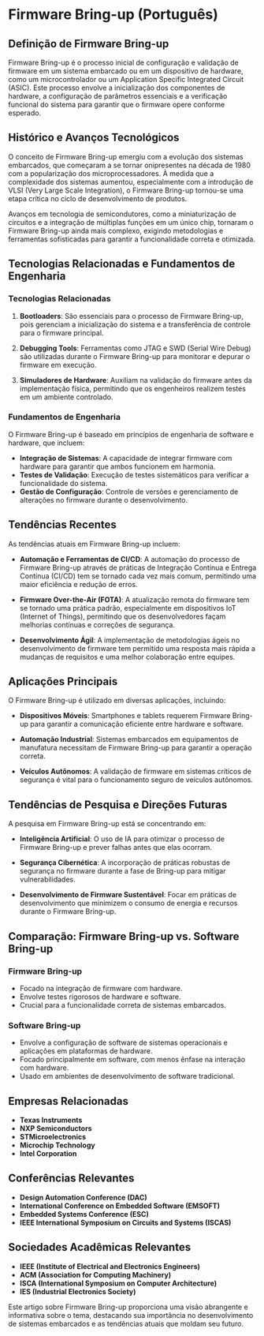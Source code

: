 # Firmware Bring-up (Português)

## Definição de Firmware Bring-up

Firmware Bring-up é o processo inicial de configuração e validação de firmware em um sistema embarcado ou em um dispositivo de hardware, como um microcontrolador ou um Application Specific Integrated Circuit (ASIC). Este processo envolve a inicialização dos componentes de hardware, a configuração de parâmetros essenciais e a verificação funcional do sistema para garantir que o firmware opere conforme esperado.

## Histórico e Avanços Tecnológicos

O conceito de Firmware Bring-up emergiu com a evolução dos sistemas embarcados, que começaram a se tornar onipresentes na década de 1980 com a popularização dos microprocessadores. À medida que a complexidade dos sistemas aumentou, especialmente com a introdução de VLSI (Very Large Scale Integration), o Firmware Bring-up tornou-se uma etapa crítica no ciclo de desenvolvimento de produtos. 

Avanços em tecnologia de semicondutores, como a miniaturização de circuitos e a integração de múltiplas funções em um único chip, tornaram o Firmware Bring-up ainda mais complexo, exigindo metodologias e ferramentas sofisticadas para garantir a funcionalidade correta e otimizada.

## Tecnologias Relacionadas e Fundamentos de Engenharia

### Tecnologias Relacionadas

1. **Bootloaders**: São essenciais para o processo de Firmware Bring-up, pois gerenciam a inicialização do sistema e a transferência de controle para o firmware principal.
   
2. **Debugging Tools**: Ferramentas como JTAG e SWD (Serial Wire Debug) são utilizadas durante o Firmware Bring-up para monitorar e depurar o firmware em execução.

3. **Simuladores de Hardware**: Auxiliam na validação do firmware antes da implementação física, permitindo que os engenheiros realizem testes em um ambiente controlado.

### Fundamentos de Engenharia

O Firmware Bring-up é baseado em princípios de engenharia de software e hardware, que incluem:

- **Integração de Sistemas**: A capacidade de integrar firmware com hardware para garantir que ambos funcionem em harmonia.
- **Testes de Validação**: Execução de testes sistemáticos para verificar a funcionalidade do sistema.
- **Gestão de Configuração**: Controle de versões e gerenciamento de alterações no firmware durante o desenvolvimento.

## Tendências Recentes

As tendências atuais em Firmware Bring-up incluem:

- **Automação e Ferramentas de CI/CD**: A automação do processo de Firmware Bring-up através de práticas de Integração Contínua e Entrega Contínua (CI/CD) tem se tornado cada vez mais comum, permitindo uma maior eficiência e redução de erros.
  
- **Firmware Over-the-Air (FOTA)**: A atualização remota do firmware tem se tornado uma prática padrão, especialmente em dispositivos IoT (Internet of Things), permitindo que os desenvolvedores façam melhorias contínuas e correções de segurança.

- **Desenvolvimento Ágil**: A implementação de metodologias ágeis no desenvolvimento de firmware tem permitido uma resposta mais rápida a mudanças de requisitos e uma melhor colaboração entre equipes.

## Aplicações Principais

O Firmware Bring-up é utilizado em diversas aplicações, incluindo:

- **Dispositivos Móveis**: Smartphones e tablets requerem Firmware Bring-up para garantir a comunicação eficiente entre hardware e software.

- **Automação Industrial**: Sistemas embarcados em equipamentos de manufatura necessitam de Firmware Bring-up para garantir a operação correta.

- **Veículos Autônomos**: A validação de firmware em sistemas críticos de segurança é vital para o funcionamento seguro de veículos autônomos.

## Tendências de Pesquisa e Direções Futuras

A pesquisa em Firmware Bring-up está se concentrando em:

- **Inteligência Artificial**: O uso de IA para otimizar o processo de Firmware Bring-up e prever falhas antes que elas ocorram.

- **Segurança Cibernética**: A incorporação de práticas robustas de segurança no firmware durante a fase de Bring-up para mitigar vulnerabilidades.

- **Desenvolvimento de Firmware Sustentável**: Focar em práticas de desenvolvimento que minimizem o consumo de energia e recursos durante o Firmware Bring-up.

## Comparação: Firmware Bring-up vs. Software Bring-up

### Firmware Bring-up

- Focado na integração de firmware com hardware.
- Envolve testes rigorosos de hardware e software.
- Crucial para a funcionalidade correta de sistemas embarcados.

### Software Bring-up

- Envolve a configuração de software de sistemas operacionais e aplicações em plataformas de hardware.
- Focado principalmente em software, com menos ênfase na interação com hardware.
- Usado em ambientes de desenvolvimento de software tradicional.

## Empresas Relacionadas

- **Texas Instruments**
- **NXP Semiconductors**
- **STMicroelectronics**
- **Microchip Technology**
- **Intel Corporation**

## Conferências Relevantes

- **Design Automation Conference (DAC)**
- **International Conference on Embedded Software (EMSOFT)**
- **Embedded Systems Conference (ESC)**
- **IEEE International Symposium on Circuits and Systems (ISCAS)**

## Sociedades Acadêmicas Relevantes

- **IEEE (Institute of Electrical and Electronics Engineers)**
- **ACM (Association for Computing Machinery)**
- **ISCA (International Symposium on Computer Architecture)**
- **IES (Industrial Electronics Society)**

Este artigo sobre Firmware Bring-up proporciona uma visão abrangente e informativa sobre o tema, destacando sua importância no desenvolvimento de sistemas embarcados e as tendências atuais que moldam seu futuro.